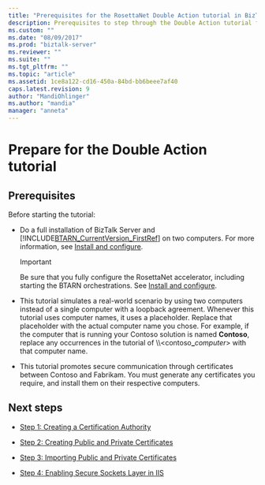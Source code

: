 ```yaml
---
title: "Prerequisites for the RosettaNet Double Action tutorial in BizTalk Server | Microsoft Docs"
description: Prerequisites to step through the Double Action tutorial for the RosettaNet accelerator (BTARN) in BizTalk Server
ms.custom: ""
ms.date: "08/09/2017"
ms.prod: "biztalk-server"
ms.reviewer: ""
ms.suite: ""
ms.tgt_pltfrm: ""
ms.topic: "article"
ms.assetid: 1ce8a122-cd16-450a-84bd-bb6beee7af40
caps.latest.revision: 9
author: "MandiOhlinger"
ms.author: "mandia"
manager: "anneta"
---
```

# Prepare for the Double Action tutorial

## Prerequisites
Before starting the tutorial:
  
- Do a full installation of BizTalk Server and [!INCLUDE[BTARN_CurrentVersion_FirstRef](../../includes/btarn-currentversion-firstref-md.md)] on two computers. For more information, see [Install and configure](install-configure-biztalk-accelerator-for-rosettanet.md).  
  
  > [!IMPORTANT]
  >  Be sure that you fully configure the RosettaNet accelerator, including starting the BTARN orchestrations. See [Install and configure](install-configure-biztalk-accelerator-for-rosettanet.md).
  
- This tutorial simulates a real-world scenario by using two computers instead of a single computer with a loopback agreement. Whenever this tutorial uses computer names, it uses a placeholder. Replace that placeholder with the actual computer name you chose. For example, if the computer that is running your Contoso solution is named **Contoso**, replace any occurrences in the tutorial of \\\\<contoso<strong>_</strong>*computer*\> with that computer name.  
  
- This tutorial promotes secure communication through certificates between Contoso and Fabrikam. You must generate any certificates you require, and install them on their respective computers.  
  
## Next steps 
  
-   [Step 1: Creating a Certification Authority](../../adapters-and-accelerators/accelerator-rosettanet/step-1-creating-a-certification-authority.md)  
  
-   [Step 2: Creating Public and Private Certificates](../../adapters-and-accelerators/accelerator-rosettanet/step-2-creating-public-and-private-certificates.md)  
  
-   [Step 3: Importing Public and Private Certificates](../../adapters-and-accelerators/accelerator-rosettanet/step-3-importing-public-and-private-certificates.md)  
  
-   [Step 4: Enabling Secure Sockets Layer in IIS](../../adapters-and-accelerators/accelerator-rosettanet/step-4-enabling-secure-sockets-layer-in-iis.md)